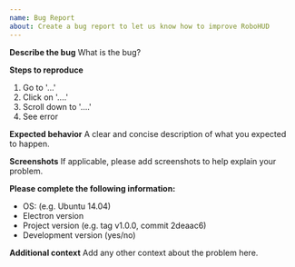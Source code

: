 ```yaml
---
name: Bug Report
about: Create a bug report to let us know how to improve RoboHUD
---
```


**Describe the bug**
What is the bug?

**Steps to reproduce**

1.  Go to '...'
2.  Click on '....'
3.  Scroll down to '....'
4.  See error

**Expected behavior**
A clear and concise description of what you expected to happen.

**Screenshots**
If applicable, please add screenshots to help explain your problem.

**Please complete the following information:**

-   OS: (e.g. Ubuntu 14.04)
-   Electron version
-   Project version (e.g. tag v1.0.0, commit 2deaac6)
-   Development version (yes/no)

**Additional context**
Add any other context about the problem here.
